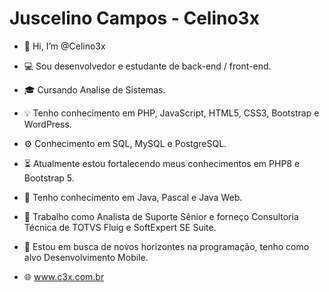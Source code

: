 # Juscelino Campos - Celino3x

- 👋 Hi, I’m @Celino3x
- 💻 Sou desenvolvedor e estudante de back-end / front-end.
- 🎓 Cursando Analise de Sistemas.
- 💡 Tenho conhecimento em PHP, JavaScript, HTML5, CSS3, Bootstrap e WordPress.
- ⚙️ Conhecimento em SQL, MySQL e PostgreSQL.
- ⏳ Atualmente estou fortalecendo meus conhecimentos em PHP8 e Bootstrap 5.
- 💭 Tenho conhecimento em Java, Pascal e Java Web.
- 📅 Trabalho como Analista de Suporte Sênior e forneço Consultoria Técnica de TOTVS Fluig e SoftExpert SE Suite.
- 🔎 Estou em busca de novos horizontes na programação, tenho como alvo Desenvolvimento Mobile.


 


- 🌐 www.c3x.com.br
